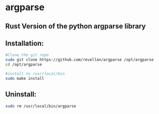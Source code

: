 # argparse
## Rust Version of the python argparse library


## Installation:
```sh
#Clone the git repo
sudo git clone https://github.com/revellan/argparse /opt/argparse
cd /opt/argparse

#install to /usr/local/bin
sudo make install
```

## Uninstall:
```sh
sudo rm /usr/local/bin/argparse
```
